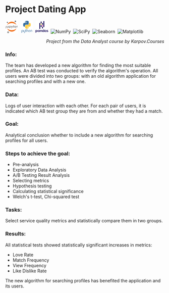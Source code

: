 # Project Dating App

<div>
  <img src="https://github.com/devicons/devicon/blob/master/icons/jupyter/jupyter-original-wordmark.svg" title="Jupyter" alt="Jupyter" width="40" height="40"/>&nbsp;
  <img src="https://github.com/devicons/devicon/blob/master/icons/python/python-original-wordmark.svg" title="Python" alt="Python" width="40" height="40"/>&nbsp;
  <img src="https://github.com/devicons/devicon/blob/master/icons/pandas/pandas-original-wordmark.svg" title="Pandas" alt="Pandas" width="40" height="40"/>&nbsp;
  <img src="https://user-images.githubusercontent.com/67586773/105040771-43887300-5a88-11eb-9f01-bee100b9ef22.png" title="NumPy" alt="NumPy" width="40" height="40"/>&nbsp;
  <img src="https://upload.wikimedia.org/wikipedia/commons/b/b2/SCIPY_2.svg" title="SciPy" alt="SciPy" width="40" height="40"/>&nbsp;
  <img src="https://user-images.githubusercontent.com/315810/92159303-30d41100-edfb-11ea-8107-1c5352202571.png" title="Seaborn" alt="Seaborn" width="40" height="40"/>&nbsp;
  <img src="https://upload.wikimedia.org/wikipedia/commons/8/84/Matplotlib_icon.svg" title="Matplotlib" alt="Matplotlib" width="40" height="40"/>

  
</div>
<p align="right"><i>Project from the Data Analyst course by Karpov.Courses</i></p>

### Info:
The team has developed a new algorithm for finding the most suitable profiles. An AB test was conducted to verify the algorithm's operation. All users were divided into two groups: with an old algorithm application for searching profiles and with a new one.

### Data:
Logs of user interaction with each other. For each pair of users, it is indicated which AB test group they are from and whether they had a match.

### Goal:
Analytical conclusion whether to include a new algorithm for searching profiles for all users.

### Steps to achieve the goal:
- Pre-analysis 
- Exploratory Data Analysis
- A/B Testing Result Analysis
- Selecting metrics
- Hypothesis testing
- Calculating statistical significance
- Welch's t-test, Chi-squared test

### Tasks:
Select service quality metrics and statistically compare them in two groups.

### Results:
All statistical tests showed statistically significant increases in metrics:
- Love Rate
- Match Frequency
- View Frequency
- Like Dislike Rate

The new algorithm for searching profiles has benefited the application and its users.





